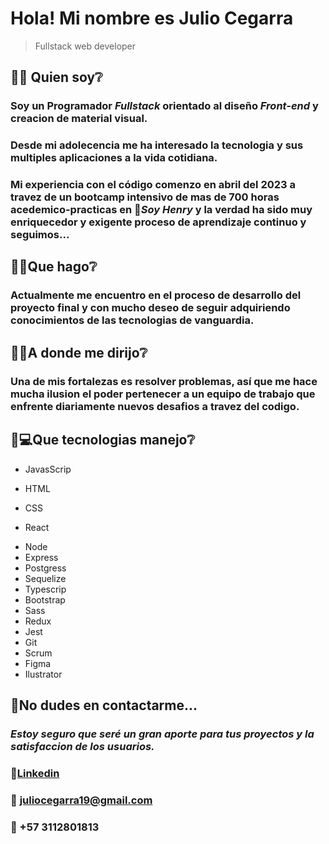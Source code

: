 # Hola! Mi nombre es Julio Cegarra

>Fullstack web developer

## **:large_blue_circle::house_with_garden: Quien soy:grey_question:**
### Soy un Programador ***Fullstack*** orientado al diseño ***Front-end*** y creacion de material visual.
### Desde mi adolecencia me ha interesado la tecnologia y sus multiples aplicaciones a la vida cotidiana.
### Mi experiencia con el código comenzo en abril del 2023 a travez de un bootcamp intensivo de mas de 700 horas acedemico-practicas en :school:***Soy Henry*** y la verdad ha sido muy enriquecedor y exigente proceso de aprendizaje continuo y seguimos...

## **:large_blue_circle::rocket:Que hago:grey_question:**
### Actualmente me encuentro en el proceso de desarrollo del proyecto final y con mucho deseo de seguir adquiriendo conocimientos de las tecnologias de vanguardia.

## **:large_blue_circle::soon:A donde me dirijo:grey_question:**
### Una de mis fortalezas es resolver problemas, así que me hace mucha ilusion el poder pertenecer a un equipo de trabajo que enfrente diariamente nuevos desafios a travez del codigo.

## **:large_blue_circle::computer:Que tecnologias manejo:grey_question:**
- JavasScrip
+ HTML
- CSS
+ React
* Node
* Express
* Postgress
* Sequelize
* Typescrip
* Bootstrap
* Sass
* Redux
* Jest
* Git
* Scrum
* Figma
* Ilustrator

## **:large_blue_circle:No dudes en contactarme...**
### ***Estoy seguro que seré un gran aporte para tus proyectos y la satisfaccion de los usuarios.***
### :link:[Linkedin](https://www.linkedin.com/in/julio-cegarra-cobaleda-99192062/)
### :e-mail: juliocegarra19@gmail.com
### :calling: +57 3112801813

